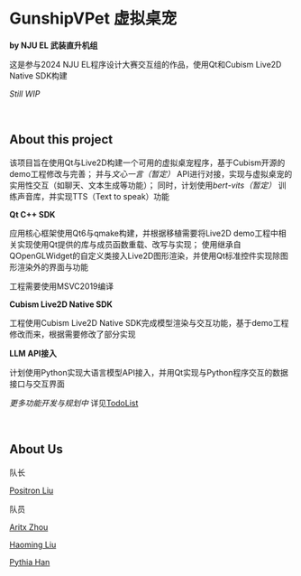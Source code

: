 # GunshipVPet 虚拟桌宠 

**by NJU EL 武装直升机组**

这是参与2024 NJU EL程序设计大赛交互组的作品，使用Qt和Cubism Live2D Native SDK构建

*Still WIP*

<br>

## About this project

该项目旨在使用Qt与Live2D构建一个可用的虚拟桌宠程序，基于Cubism开源的demo工程修改与完善；
并与*文心一言（暂定）* API进行对接，实现与虚拟桌宠的实用性交互（如聊天、文本生成等功能）；
同时，计划使用*bert-vits（暂定）* 训练声音库，并实现TTS（Text to speak）功能

**Qt C++ SDK**

应用核心框架使用Qt6与qmake构建，并根据移植需要将Live2D demo工程中相关实现使用Qt提供的库与成员函数重载、改写与实现；
使用继承自QOpenGLWidget的自定义类接入Live2D图形渲染，并使用Qt标准控件实现除图形渲染外的界面与功能

工程需要使用MSVC2019编译

**Cubism Live2D Native SDK**

工程使用Cubism Live2D Native SDK完成模型渲染与交互功能，基于demo工程修改而来，根据需要修改了部分实现

**LLM API接入**

计划使用Python实现大语言模型API接入，并用Qt实现与Python程序交互的数据接口与交互界面

*更多功能开发与规划中* 详见[TodoList](https://github.com/Positron114514/GunShipVPet/blob/master/todolist.md)

<br>

## About Us

队长

[Positron Liu](https://github.com/Positron114514)

队员

[Aritx Zhou](https://github.com/AritxOnly)

[Haoming Liu](https://github.com/shadowpromax2)

[Pythia Han](https://github.com/Pythia111)
